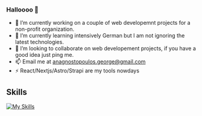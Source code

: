 ### Halloooo 👋

- 🔭 I’m currently working on a couple of web developemnt projects for a non-profit organization.
- 🌱 I’m currently learning intensively German but I am not ignoring the latest technologies. 
- 👯 I’m looking to collaborate on web developement projects, if you have a good idea just ping me.
- 📫 Email me at anagnostopoulos.george@gmail.com
- ⚡ React/Nextjs/Astro/Strapi are my tools nowdays

## Skills
[![My Skills](https://skillicons.dev/icons?i=js,html,css,tailwind,graphql,react,astro,nextjs,mongodb,sqlite,mysql,postgres,vscode)](https://skillicons.dev)
